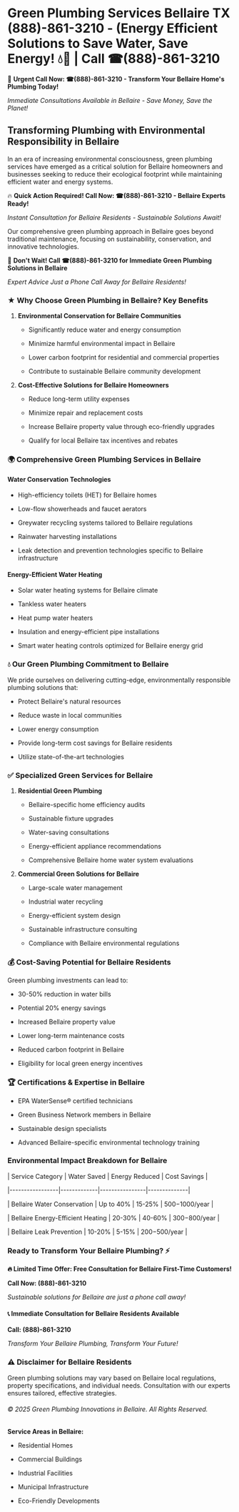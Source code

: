 # Green Plumbing Services Bellaire TX (888)-861-3210 - (Energy Efficient Solutions to Save Water, Save Energy! 💧🌿 | Call ☎(888)-861-3210

🚨 **Urgent Call Now: ☎(888)-861-3210 - Transform Your Bellaire Home's Plumbing Today!**
*Immediate Consultations Available in Bellaire - Save Money, Save the Planet!*

## Transforming Plumbing with Environmental Responsibility in Bellaire

In an era of increasing environmental consciousness, green plumbing services have emerged as a critical solution for Bellaire homeowners and businesses seeking to reduce their ecological footprint while maintaining efficient water and energy systems. 

🔥 **Quick Action Required! Call Now: ☎(888)-861-3210 - Bellaire Experts Ready!**
*Instant Consultation for Bellaire Residents - Sustainable Solutions Await!*

Our comprehensive green plumbing approach in Bellaire goes beyond traditional maintenance, focusing on sustainability, conservation, and innovative technologies.

🚨 **Don't Wait! Call ☎(888)-861-3210 for Immediate Green Plumbing Solutions in Bellaire**
*Expert Advice Just a Phone Call Away for Bellaire Residents!*

### ★ Why Choose Green Plumbing in Bellaire? Key Benefits

1. **Environmental Conservation for Bellaire Communities** 
   - Significantly reduce water and energy consumption
   - Minimize harmful environmental impact in Bellaire
   - Lower carbon footprint for residential and commercial properties
   - Contribute to sustainable Bellaire community development

2. **Cost-Effective Solutions for Bellaire Homeowners** 
   - Reduce long-term utility expenses
   - Minimize repair and replacement costs
   - Increase Bellaire property value through eco-friendly upgrades
   - Qualify for local Bellaire tax incentives and rebates

### 🌍 Comprehensive Green Plumbing Services in Bellaire

#### Water Conservation Technologies
- High-efficiency toilets (HET) for Bellaire homes
- Low-flow showerheads and faucet aerators
- Greywater recycling systems tailored to Bellaire regulations
- Rainwater harvesting installations
- Leak detection and prevention technologies specific to Bellaire infrastructure

#### Energy-Efficient Water Heating
- Solar water heating systems for Bellaire climate
- Tankless water heaters
- Heat pump water heaters
- Insulation and energy-efficient pipe installations
- Smart water heating controls optimized for Bellaire energy grid

### 💧 Our Green Plumbing Commitment to Bellaire

We pride ourselves on delivering cutting-edge, environmentally responsible plumbing solutions that:
- Protect Bellaire's natural resources
- Reduce waste in local communities
- Lower energy consumption
- Provide long-term cost savings for Bellaire residents
- Utilize state-of-the-art technologies

### ✅ Specialized Green Services for Bellaire

1. **Residential Green Plumbing**
   - Bellaire-specific home efficiency audits
   - Sustainable fixture upgrades
   - Water-saving consultations
   - Energy-efficient appliance recommendations
   - Comprehensive Bellaire home water system evaluations

2. **Commercial Green Solutions for Bellaire**
   - Large-scale water management
   - Industrial water recycling
   - Energy-efficient system design
   - Sustainable infrastructure consulting
   - Compliance with Bellaire environmental regulations

### 💰 Cost-Saving Potential for Bellaire Residents

Green plumbing investments can lead to:
- 30-50% reduction in water bills
- Potential 20% energy savings
- Increased Bellaire property value
- Lower long-term maintenance costs
- Reduced carbon footprint in Bellaire
- Eligibility for local green energy incentives

### 🏆 Certifications & Expertise in Bellaire

- EPA WaterSense® certified technicians
- Green Business Network members in Bellaire
- Sustainable design specialists
- Advanced Bellaire-specific environmental technology training

### Environmental Impact Breakdown for Bellaire

| Service Category | Water Saved | Energy Reduced | Cost Savings |
|-----------------|-------------|----------------|--------------|
| Bellaire Water Conservation | Up to 40% | 15-25% | $500-$1000/year |
| Bellaire Energy-Efficient Heating | 20-30% | 40-60% | $300-$800/year |
| Bellaire Leak Prevention | 10-20% | 5-15% | $200-$500/year |

### Ready to Transform Your Bellaire Plumbing? ⚡

**🔥 Limited Time Offer: Free Consultation for Bellaire First-Time Customers!**

**Call Now: (888)-861-3210**
*Sustainable solutions for Bellaire are just a phone call away!*

#### 📞 Immediate Consultation for Bellaire Residents Available

**Call: (888)-861-3210**
*Transform Your Bellaire Plumbing, Transform Your Future!*

### ⚠️ Disclaimer for Bellaire Residents

Green plumbing solutions may vary based on Bellaire local regulations, property specifications, and individual needs. Consultation with our experts ensures tailored, effective strategies.

###### © 2025 Green Plumbing Innovations in Bellaire. All Rights Reserved.

**Service Areas in Bellaire:** 
- Residential Homes
- Commercial Buildings
- Industrial Facilities
- Municipal Infrastructure
- Eco-Friendly Developments